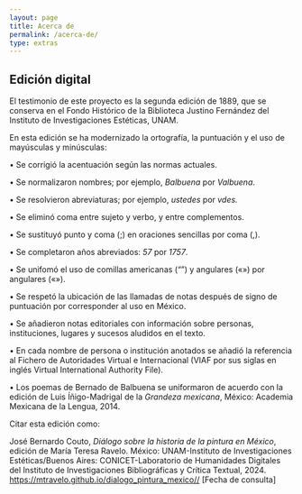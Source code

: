 ```yaml
---
layout: page
title: Acerca de
permalink: /acerca-de/
type: extras
---
```


## Edición digital

El testimonio de este proyecto es la segunda edición de 1889, que se conserva en el 
Fondo Histórico de la Biblioteca Justino Fernández del Instituto de Investigaciones Estéticas, UNAM.
                
En esta edición se ha modernizado la ortografía, la puntuación y el uso de mayúsculas y minúsculas:

• Se corrigió la acentuación según las normas actuales.

• Se normalizaron  nombres; por ejemplo, <i>Balbuena</i> por <i>Valbuena</i>.

• Se resolvieron abreviaturas; por ejemplo, <i>ustedes</i> por <i >vdes.</i>

• Se eliminó coma entre sujeto y verbo, y entre complementos.

• Se sustituyó punto y coma (;) en oraciones sencillas por coma (,).

• Se completaron años abreviados: <i>57</i> por <i>1757</i>.

• Se unifomó el uso de comillas americanas (“”) y angulares («») por angulares («»).

• Se respetó la ubicación de las llamadas de notas después de signo de puntuación por corresponder al uso en México.

• Se añadieron notas editoriales con información sobre personas, instituciones, lugares y sucesos aludidos en el texto. 

• En cada nombre de persona o institución anotados se añadió la referencia al Fichero de Autoridades Virtual e Internacional (VIAF por sus siglas en inglés Virtual International Authority File).

• Los poemas de Bernado de Balbuena se uniformaron de acuerdo con la edición de Luis Íñigo-Madrigal de la <i>Grandeza mexicana</i>,  México: Academia Mexicana de la Lengua, 2014.


Citar esta edición como: 

<p style="font-size: 14px;"> José Bernardo Couto, <i>Diálogo sobre la historia de la pintura en México</i>, edición de María Teresa Ravelo. México: UNAM-Instituto de Investigaciones Estéticas/Buenos Aires: CONICET-Laboratorio de Humanidades Digitales del Instituto de Investigaciones Bibliográficas y Crítica Textual, 2024. <a href="{{ site.baseurl }}/">https://mtravelo.github.io/dialogo_pintura_mexico//</a> [Fecha de consulta]</p>


